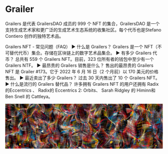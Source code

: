# Grailer

Grailers 是代表 GrailersDAO 成员的 999 个 NFT 的集合，GrailersDAO 是一个支持生成艺术家和更广泛的生成艺术生态系统的收集社区。每个代币也是Stefano Contiero 创作的独特艺术品。

Grailers NFT - 常见问题（FAQ）
▶ 什么是 Grailers？
Grailers 是一个 NFT（不可替代代币）集合。存储在区块链上的数字艺术品集合。
▶ 有多少 Grailers 代币？
总共有 559 个 Grailers NFT。目前，323 位所有者的钱包中至少有一个 Grailers NTF。
▶ 最昂贵的 Grailers 销售是什么？
售出的最昂贵的 Grailers NFT 是 Grailer #173。它于 2022 年 6 月 16 日（2 个月前）以 170 美元的价格售出。
▶ 最近卖出了多少 Grailers？
过去 30 天内售出了 10 个 Grailers NFT。
▶ 什么是流行的 Grailers 替代品？
许多拥有 Grailers NFT 的用户还拥有 Radix 的Eccentrics 、 Radix的 Eccentrics 2: Orbits、 Sarah Ridgley 的 Himinn和 Ben Snell 的 Cattleya。

![nft](unnamed.png)
